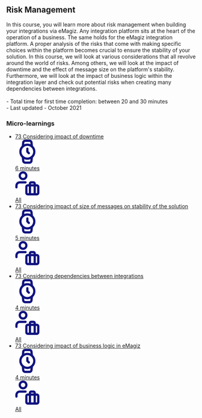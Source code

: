 <div class="ez-academy">
	<div class="ez-academy__body">
		<main class="master">
	<h2 class="title">Risk Management</h2>
    <p>
      In this course, you will learn more about risk management when building your integrations via eMagiz. Any integration platform sits at the heart of the operation of a business. The same holds for the eMagiz integration platform. A proper analysis of the risks that come with making specific choices within the platform becomes crucial to ensure the stability of your solution. In this course, we will look at various considerations that all revolve around the world of risks. Among others, we will look at the impact of downtime and the effect of message size on the platform's stability. Furthermore, we will look at the impact of business logic within the integration layer and check out potential risks when creating many dependencies between integrations.  
        </br></br>
        - Total time for first time completion: between 20 and 30 minutes
        </br>
        - Last updated - October 2021
    </p>
    <h3 class="title">Micro-learnings</h3>
    <ul class="strip-container">
        <li class="strip">
            <a href="../../docs/microlearning/advanced-risk-management-considering-impact-of-downtime" class="strip__link">
            <label for="" class="strip__label">
                <span>73</span>
                Considering impact of downtime
            </label>
            <div class="strip__attribute">
                <img class="strip__attribute-icon strip__attribute-icon--duration" src="../../img/microlearning/academy_index/icon-duration32.svg"/>
                <div class="strip__attribute-label">6 minutes</div>
            </div>
            <div class="strip__attribute">
                <img class="strip__attribute-icon strip__attribute-icon--roles" src="../../img/microlearning/academy_index/icon-roles32.svg"/>
                <div class="strip__attribute-label">All</div>
            </div>
        </a>
        </li>
		<li class="strip">
            <a href="../../docs/microlearning/advanced-risk-management-considering-impact-of-message-size-on-stability-of-the-solution" class="strip__link">
            <label for="" class="strip__label">
                <span>73</span>
                Considering impact of size of messages on stability of the solution
            </label>
            <div class="strip__attribute">
                <img class="strip__attribute-icon strip__attribute-icon--duration" src="../../img/microlearning/academy_index/icon-duration32.svg"/>
                <div class="strip__attribute-label">5 minutes</div>
            </div>
            <div class="strip__attribute">
                <img class="strip__attribute-icon strip__attribute-icon--roles" src="../../img/microlearning/academy_index/icon-roles32.svg"/>
                <div class="strip__attribute-label">All</div>
            </div>
            </a>
        </li>
        <li class="strip">
            <a href="../../docs/microlearning/advanced-risk-management-considering-dependencies-between-integrations" class="strip__link">
            <label for="" class="strip__label">
                <span>73</span>
                Considering dependencies between integrations
            </label>
            <div class="strip__attribute">
                <img class="strip__attribute-icon strip__attribute-icon--duration" src="../../img/microlearning/academy_index/icon-duration32.svg"/>
                <div class="strip__attribute-label">4 minutes</div>
            </div>
            <div class="strip__attribute">
                <img class="strip__attribute-icon strip__attribute-icon--roles" src="../../img/microlearning/academy_index/icon-roles32.svg"/>
                <div class="strip__attribute-label">All</div>
            </div>
            </a>
        </li>
        <li class="strip">
            <a href="../../docs/microlearning/advanced-risk-management-considering-impact-of-business-logic-in-emagiz" class="strip__link">
            <label for="" class="strip__label">
                <span>73</span>
                Considering impact of business logic in eMagiz
            </label>
            <div class="strip__attribute">
                <img class="strip__attribute-icon strip__attribute-icon--duration" src="../../img/microlearning/academy_index/icon-duration32.svg"/>
                <div class="strip__attribute-label">4 minutes</div>
            </div>
            <div class="strip__attribute">
                <img class="strip__attribute-icon strip__attribute-icon--roles" src="../../img/microlearning/academy_index/icon-roles32.svg"/>
                <div class="strip__attribute-label">All</div>
            </div>
            </a>
        </li>	
    </ul>
    </main>
    </div>
</div>